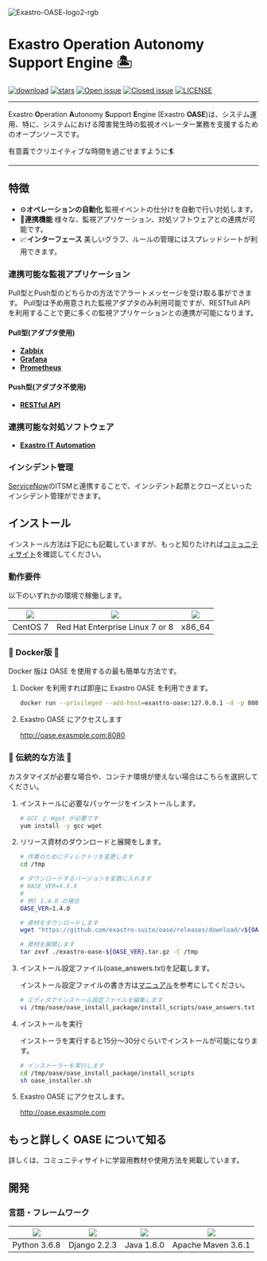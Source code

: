 ![Exastro-OASE-logo2-rgb](https://user-images.githubusercontent.com/83527822/137485693-20c8eb39-4588-4fce-ad0c-4a6f96cacd86.png)
# Exastro Operation Autonomy Support Engine 🏝



[![download](https://img.shields.io/github/downloads/exastro-suite/oase/total.svg)](https://github.com/exastro-suite/oase/releases)
[![stars](https://img.shields.io/github/stars/exastro-suite/oase)](https://github.com/exastro-suite/oase)
[![Open issue](https://img.shields.io/github/issues/exastro-suite/oase)](https://github.com/exastro-suite/oase/issues)
[![Closed issue](https://img.shields.io/github/issues-closed/exastro-suite/oase)](https://github.com/exastro-suite/oase/issues)
[![LICENSE](https://img.shields.io/github/license/exastro-suite/oase.svg)](https://github.com/exastro-suite/oase/blob/master/LICENSE)

---

Exastro **O**peration **A**utonomy **S**upport **E**ngine (Exastro **OASE**)は、システム運用、特に、システムにおける障害発生時の監視オペレーター業務を支援するためのオープンソースです。

有意義でクリエイティブな時間を過ごせますように🏄

---

## 特徴
- ⚙**オペレーションの自動化** 監視イベントの仕分けを自動で行い対処します。
- 👫**連携機能** 様々な、監視アプリケーション、対処ソフトウェアとの連携が可能です。
- 📈**インターフェース** 美しいグラフ、ルールの管理にはスプレッドシートが利用できます。

### 連携可能な監視アプリケーション
Pull型とPush型のどちらかの方法でアラートメッセージを受け取る事ができます。
Pull型は予め用意された監視アダプタのみ利用可能ですが、RESTfull API を利用することで更に多くの監視アプリケーションとの連携が可能になります。

#### Pull型(アダプタ使用)
- [**Zabbix**](https://github.com/zabbix/zabbix)
- [**Grafana**](https://github.com/grafana/grafana)
- [**Prometheus**](https://github.com/prometheus/prometheus)
#### Push型(アダプタ不使用)
- [**RESTful API**](https://exastro-suite.github.io/oase-docs/OASE_documents_ja/html/api/01_events_request.html)

### 連携可能な対処ソフトウェア
- [**Exastro IT Automation**](https://github.com/exastro-suite/it-automation)
<!--
- [**ServiceNowワークフロー**](https://www.servicenow.com/)
-->

### インシデント管理
[ServiceNow](https://www.servicenow.com/)のITSMと連携することで、インシデント起票とクローズといったインシデント管理ができます。
<!--
[ServiceNow](https://www.servicenow.com/)のITSMと連携することで、インシデント起票・処理中・処理完了・クローズまでの一連のインシデント管理ができます。
-->

<!--
### 認証管理
[ServiceNow](https://www.servicenow.com/)のITSMと連携することで、対処の許可や却下といった承認フローと連携できます。
-->


## インストール

インストール方法は下記にも記載していますが、もっと知りたければ[コミュニティサイト](https://exastro-suite.github.io/oase-docs/learn_ja.html#introduction)を確認してください。

### 動作要件

以下のいずれかの環境で稼働します。

|<img src="https://img.shields.io/badge/-CentOS-A1077C.svg?logo=centos&style=flat">|<img src="https://img.shields.io/badge/-RedHat-EE0000.svg?logo=red-hat&style=flat">|<img src="https://img.shields.io/badge/-Docker-FFFFFF.svg?logo=docker&style=flat">|
|----|----|----|
|CentOS 7| Red Hat Enterprise Linux 7 or 8|x86_64|

### 🐳 Docker版 🐷

Docker 版は OASE を使用するの最も簡単な方法です。

1. Docker を利用すれば即座に Exastro OASE を利用できます。

    ```bash
    docker run --privileged --add-host=exastro-oase:127.0.0.1 -d -p 8080:80 -p 10443:443 --name exastro-oase exastro/oase 
    ```

2. Exastro OASE にアクセスします

    http://oase.exasmple.com:8080

### 🗿 伝統的な方法 🐶

カスタマイズが必要な場合や、コンテナ環境が使えない場合はこちらを選択してください。


1. インストールに必要なパッケージをインストールします。

    ```bash
    # GCC と Wget が必要です
    yum install -y gcc wget
    ```

2. リリース資材のダウンロードと展開をします。

    ```bash
    # 作業のためにディレクトリを変更します
    cd /tmp

    # ダウンロードするバージョンを変数に入れます
    # OASE_VER=X.X.X
    #
    # 例) 1.4.0 の場合
    OASE_VER=1.4.0

    # 資材をダウンロードします
    wget "https://github.com/exastro-suite/oase/releases/download/v${OASE_VER}/exastro-oase-${OASE_VER}.tar.gz"

    # 資材を展開します
    tar zxvf ./exastro-oase-${OASE_VER}.tar.gz -C /tmp
    ```

3. インストール設定ファイル(oase_answers.txt)を記載します。

    インストール設定ファイルの書き方は[マニュアル](https://exastro-suite.github.io/oase-docs/OASE_documents_ja/html/settings/installation.html)を参考にしてください。

    ```bash
    # エディタでインストール設定ファイルを編集します
    vi /tmp/oase/oase_install_package/install_scripts/oase_answers.txt
    ```

4. インストールを実行

    インストーラを実行すると15分～30分ぐらいでインストールが可能になります。

    ```bash
    # インストーラーを実行します
    cd /tmp/oase/oase_install_package/install_scripts
    sh oase_installer.sh
    ```

5. Exastro OASE にアクセスします。

    http://oase.exasmple.com

## もっと詳しく OASE について知る

詳しくは、コミュニティサイトに学習用教材や使用方法を掲載しています。

## 開発

### 言語・フレームワーク

|[<img src="https://img.shields.io/badge/-Python-F9DC3E.svg?logo=python&style=flat">](https://www.python.org/) | [<img src="https://img.shields.io/badge/-Django-092E20.svg?logo=django&style=flat">](https://www.djangoproject.com/)| [<img src="https://img.shields.io/badge/-OpenJDK-007396.svg?logo=Java&style=flat">](https://www.djangoproject.com/)| [<img src="https://img.shields.io/badge/Maven-C71A36.svg?logo=apachemaven&style=flat">](https://www.djangoproject.com/)|
|----|----|----|----|
|Python 3.6.8|Django 2.2.3|Java 1.8.0|Apache Maven 3.6.1|
